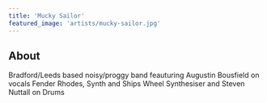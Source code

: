 ```yaml
---
title: 'Mucky Sailor'
featured_image: 'artists/mucky-sailor.jpg'
---
```


## About

Bradford/Leeds based noisy/proggy band feauturing Augustin Bousfield on vocals Fender Rhodes, Synth and Ships Wheel Synthesiser and Steven Nuttall on Drums
